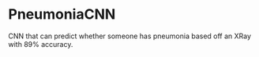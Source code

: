 # PneumoniaCNN
CNN that can predict whether someone has pneumonia based off an XRay with 89% accuracy.
